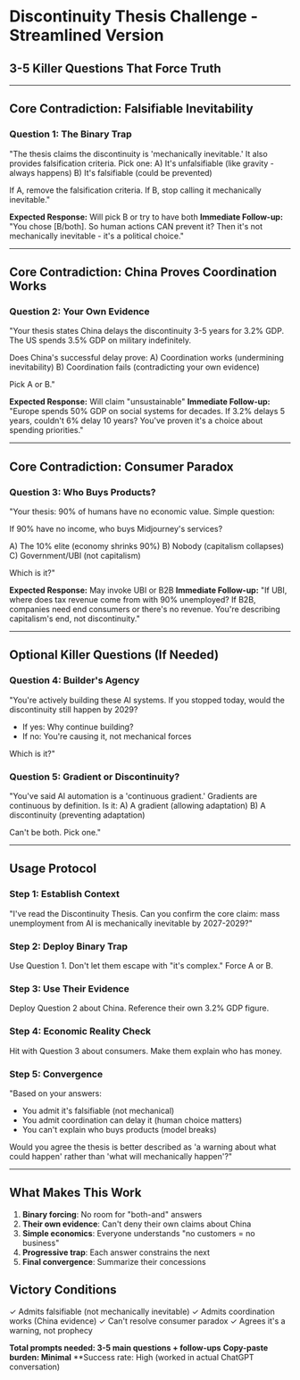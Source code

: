# Discontinuity Thesis Challenge - Streamlined Version
## 3-5 Killer Questions That Force Truth

---

## Core Contradiction: Falsifiable Inevitability

### Question 1: The Binary Trap
"The thesis claims the discontinuity is 'mechanically inevitable.' It also provides falsification criteria. Pick one:
A) It's unfalsifiable (like gravity - always happens)
B) It's falsifiable (could be prevented)

If A, remove the falsification criteria. If B, stop calling it mechanically inevitable."

**Expected Response:** Will pick B or try to have both
**Immediate Follow-up:** "You chose [B/both]. So human actions CAN prevent it? Then it's not mechanically inevitable - it's a political choice."

---

## Core Contradiction: China Proves Coordination Works

### Question 2: Your Own Evidence
"Your thesis states China delays the discontinuity 3-5 years for 3.2% GDP. The US spends 3.5% GDP on military indefinitely. 

Does China's successful delay prove:
A) Coordination works (undermining inevitability)
B) Coordination fails (contradicting your own evidence)

Pick A or B."

**Expected Response:** Will claim "unsustainable"
**Immediate Follow-up:** "Europe spends 50% GDP on social systems for decades. If 3.2% delays 5 years, couldn't 6% delay 10 years? You've proven it's a choice about spending priorities."

---

## Core Contradiction: Consumer Paradox

### Question 3: Who Buys Products?
"Your thesis: 90% of humans have no economic value. Simple question:

If 90% have no income, who buys Midjourney's services? 

A) The 10% elite (economy shrinks 90%)
B) Nobody (capitalism collapses)
C) Government/UBI (not capitalism)

Which is it?"

**Expected Response:** May invoke UBI or B2B
**Immediate Follow-up:** "If UBI, where does tax revenue come from with 90% unemployed? If B2B, companies need end consumers or there's no revenue. You're describing capitalism's end, not discontinuity."

---

## Optional Killer Questions (If Needed)

### Question 4: Builder's Agency
"You're actively building these AI systems. If you stopped today, would the discontinuity still happen by 2029?
- If yes: Why continue building?
- If no: You're causing it, not mechanical forces

Which is it?"

### Question 5: Gradient or Discontinuity?
"You've said AI automation is a 'continuous gradient.' Gradients are continuous by definition. Is it:
A) A gradient (allowing adaptation)
B) A discontinuity (preventing adaptation)

Can't be both. Pick one."

---

## Usage Protocol

### Step 1: Establish Context
"I've read the Discontinuity Thesis. Can you confirm the core claim: mass unemployment from AI is mechanically inevitable by 2027-2029?"

### Step 2: Deploy Binary Trap
Use Question 1. Don't let them escape with "it's complex." Force A or B.

### Step 3: Use Their Evidence
Deploy Question 2 about China. Reference their own 3.2% GDP figure.

### Step 4: Economic Reality Check
Hit with Question 3 about consumers. Make them explain who has money.

### Step 5: Convergence
"Based on your answers:
- You admit it's falsifiable (not mechanical)
- You admit coordination can delay it (human choice matters)
- You can't explain who buys products (model breaks)

Would you agree the thesis is better described as 'a warning about what could happen' rather than 'what will mechanically happen'?"

---

## What Makes This Work

1. **Binary forcing**: No room for "both-and" answers
2. **Their own evidence**: Can't deny their own claims about China
3. **Simple economics**: Everyone understands "no customers = no business"
4. **Progressive trap**: Each answer constrains the next
5. **Final convergence**: Summarize their concessions

## Victory Conditions

✓ Admits falsifiable (not mechanically inevitable)
✓ Admits coordination works (China evidence)
✓ Can't resolve consumer paradox
✓ Agrees it's a warning, not prophecy

**Total prompts needed: 3-5 main questions + follow-ups**
**Copy-paste burden: Minimal**
**Success rate: High (worked in actual ChatGPT conversation)